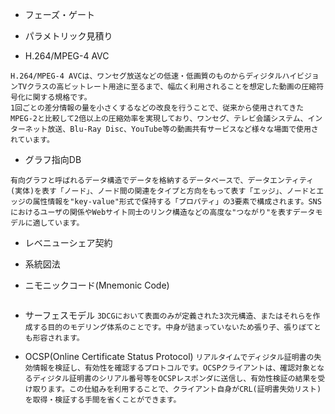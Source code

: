  - フェーズ・ゲート
 
 - パラメトリック見積り
 
 - H.264/MPEG-4 AVC
 ```
 H.264/MPEG-4 AVCは、ワンセグ放送などの低速・低画質のものからディジタルハイビジョンTVクラスの高ビットレート用途に至るまで、幅広く利用されることを想定した動画の圧縮符号化に関する規格です。
1回ごとの差分情報の量を小さくするなどの改良を行うことで、従来から使用されてきたMPEG-2と比較して2倍以上の圧縮効率を実現しており、ワンセグ、テレビ会議システム、インターネット放送、Blu-Ray Disc、YouTube等の動画共有サービスなど様々な場面で使用されています。
 ```
 
 - グラフ指向DB
 ```
 有向グラフと呼ばれるデータ構造でデータを格納するデータベースで、データエンティティ(実体)を表す「ノード」、ノード間の関連をタイプと方向をもって表す「エッジ」、ノードとエッジの属性情報を"key-value"形式で保持する「プロパティ」の3要素で構成されます。SNSにおけるユーザの関係やWebサイト同士のリンク構造などの高度な"つながり"を表すデータモデルに適しています。
 ```
 
 - レベニューシェア契約
 
 - 系統図法
 
 - ニモニックコード(Mnemonic Code)
 ```表意コードとも言い、値から対象のデータが容易に連想できる英数字・記号の組合せをコードとして割り当てる方法です。他のコードよりも桁数が多くなりますが、利用者が記憶しやすい利点があり、商品番号や製品の型番としてよく使用されています。
 ```
 
 - サーフェスモデル
 ```3DCGにおいて表面のみが定義された3次元構造、またはそれらを作成する目的のモデリング体系のことです。中身が詰まっていないため張り子、張りぼてとも形容されます。```
 
 - OCSP(Online Certificate Status Protocol)
 ```リアルタイムでディジタル証明書の失効情報を検証し、有効性を確認するプロトコルです。OCSPクライアントは、確認対象となるディジタル証明書のシリアル番号等をOCSPレスポンダに送信し、有効性検証の結果を受け取ります。この仕組みを利用することで、クライアント自身がCRL(証明書失効リスト)を取得・検証する手間を省くことができます。```
